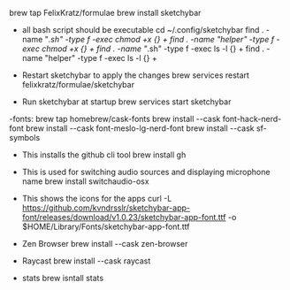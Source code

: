 brew tap FelixKratz/formulae
brew install sketchybar

- all bash script should be executable
cd ~/.config/sketchybar
find . -name "*.sh" -type f -exec chmod +x {} +
find . -name "helper" -type f -exec chmod +x {} +
find . -name "*.sh" -type f -exec ls -l {} +
find . -name "helper" -type f -exec ls -l {} +

- Restart sketchybar to apply the changes
brew services restart felixkratz/formulae/sketchybar

- Run sketchybar at startup
brew services start sketchybar

-fonts:
brew tap homebrew/cask-fonts
brew install --cask font-hack-nerd-font
brew install --cask font-meslo-lg-nerd-font
brew install --cask sf-symbols

- This installs the github cli tool
brew install gh

- This is used for switching audio sources and displaying microphone name
brew install switchaudio-osx

- This shows the icons for the apps
curl -L https://github.com/kvndrsslr/sketchybar-app-font/releases/download/v1.0.23/sketchybar-app-font.ttf -o $HOME/Library/Fonts/sketchybar-app-font.ttf



- Zen Browser
brew install --cask zen-browser

- Raycast
brew install --cask raycast

- stats
brew isntall stats
